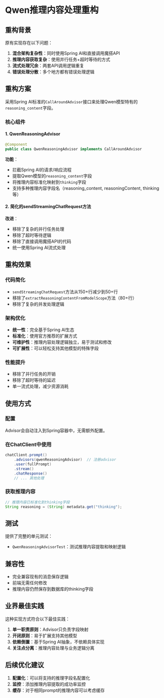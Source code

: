 # Qwen推理内容处理重构

## 重构背景

原有实现存在以下问题：
1. **混合架构复杂性**：同时使用Spring AI和直接调用魔搭API
2. **推理内容获取复杂**：使用并行任务+超时等待的方式
3. **流式处理冗余**：两套API调用逻辑重复
4. **错误处理分散**：多个地方都有错误处理逻辑

## 重构方案

采用Spring AI标准的`CallAroundAdvisor`接口来处理Qwen模型特有的`reasoning_content`字段。

### 核心组件

#### 1. QwenReasoningAdvisor
```java
@Component
public class QwenReasoningAdvisor implements CallAroundAdvisor
```

**功能**：
- 拦截Spring AI的请求/响应流程
- 提取Qwen模型的`reasoning_content`字段
- 将推理内容标准化映射到`thinking`字段
- 支持多种推理内容字段名（reasoning_content, reasoningContent, thinking等）

#### 2. 简化的sendStreamingChatRequest方法

**改进**：
- 移除了复杂的并行任务处理
- 移除了超时等待逻辑
- 移除了直接调用魔搭API的代码
- 统一使用Spring AI流式处理

## 重构效果

### 代码简化
- `sendStreamingChatRequest`方法从150+行减少到50+行
- 移除了`extractReasoningContentFromModelScope`方法（80+行）
- 移除了复杂的并发处理逻辑

### 架构优化
- **统一性**：完全基于Spring AI生态
- **标准化**：使用官方推荐的扩展方式
- **可维护性**：推理内容处理逻辑独立，易于测试和修改
- **可扩展性**：可以轻松支持其他模型的特殊字段

### 性能提升
- 移除了并行任务的开销
- 移除了超时等待的延迟
- 单一流式处理，减少资源消耗

## 使用方式

### 配置
Advisor会自动注入到Spring容器中，无需额外配置。

### 在ChatClient中使用
```java
chatClient.prompt()
    .advisors(qwenReasoningAdvisor)  // 注册advisor
    .user(fullPrompt)
    .stream()
    .chatResponse()
    // ... 其他处理
```

### 获取推理内容
```java
// 推理内容已标准化到thinking字段
String reasoning = (String) metadata.get("thinking");
```

## 测试

提供了完整的单元测试：
- `QwenReasoningAdvisorTest`：测试推理内容提取和映射逻辑

## 兼容性

- 完全兼容现有的消息保存逻辑
- 前端无需任何修改
- 推理内容仍然保存到数据库的thinking字段

## 业界最佳实践

这种实现方式符合以下最佳实践：
1. **单一职责原则**：Advisor只负责字段映射
2. **开闭原则**：易于扩展支持其他模型
3. **依赖倒置**：基于Spring AI抽象，不依赖具体实现
4. **关注点分离**：推理内容处理与业务逻辑分离

## 后续优化建议

1. **配置化**：可以将支持的推理字段名配置化
2. **监控**：添加推理内容提取的成功率监控
3. **缓存**：对于相同prompt的推理内容可以考虑缓存